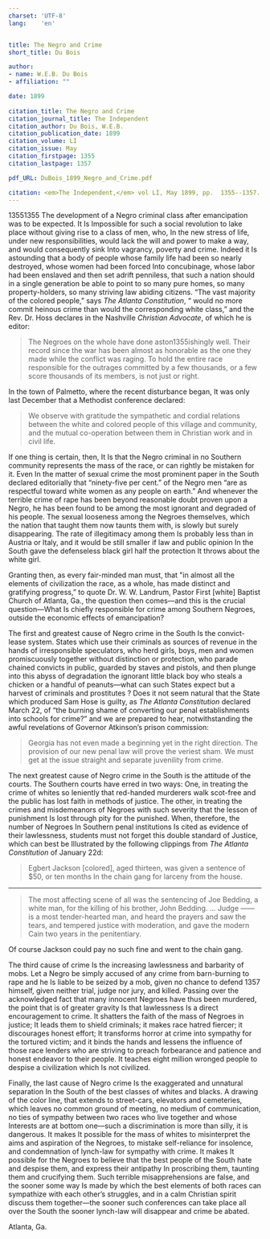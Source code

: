 ```yaml
---
charset: 'UTF-8'
lang:    'en'


title: The Negro and Crime
short_title: Du Bois

author:
- name: W.E.B. Du Bois
- affiliation: ""

date: 1899
 
citation_title: The Negro and Crime
citation_journal_title: The Independent
citation_author: Du Bois, W.E.B.
citation_publication_date: 1899
citation_volume: LI
citation_issue: May
citation_firstpage: 1355
citation_lastpage: 1357

pdf_URL: DuBois_1899_Negro_and_Crime.pdf

citation: <em>The Independent,</em> vol LI, May 1899, pp.  1355--1357.
---
```


<span class="pagenum">1355</span><span class="pagenum">1355</span>
The development of a Negro criminal class after emancipation was to be expected. It Is Impossible for such a social revolution to lake place without giving rise to a class of men, who, In the new stress of life, under new responsibilities, would lack the will and power to make a way, and would consequently sink Into vagrancy, poverty and crime. Indeed it Is astounding that a body of people whose family life had been so nearly destroyed, whose women had been forced Into concubinage, whose labor had been enslaved and then set adrift penniless, that such a nation should in a single generation be able to point to so many pure homes, so many property-holders, so many striving law abiding citizens. “The vast majority of the colored people,” says *The Atlanta Constitution*, “ would no more commit heinous crime than would the corresponding white class,” and the Rev. Dr. Hoss declares in the Nashville *Christian Advocate*, of which he is editor:

> The Negroes on the whole have done aston<span class="pagenum">1355</span>ishingly well. Their record since the war has been almost as honorable as the one they made while the conflict was raging. To hold the entire race responsible for the outrages committed by a few thousands, or a few score thousands of its members, is not just or right.

In the town of Palmetto, where the recent disturbance began, It was only last December that a Methodist conference declared:

> We observe with gratitude the sympathetic and cordial relations between the white and colored people of this village and community, and the mutual co-operation between them in Christian work and in civil life.

If one thing is certain, then, It Is that the Negro criminal in no Southern community represents the mass of the race, or can rightly be mistaken for it. Even In the matter of sexual crime the most prominent paper in the South declared editorially that “ninety-five per cent.” of the Negro men “are as respectful toward white women as any people on earth.” And whenever the terrible crime of rape has been beyond reasonable doubt proven upon a Negro, he has been found to be among the most ignorant and degraded of his people. The sexual looseness among the Negroes themselves, which the nation that taught them now taunts them with, is slowly but surely disappearing. The rate of illegitimacy among them Is probably less than in Austria or Italy, and it would be still smaller if law and public opinion In the South gave the defenseless black girl half the protection It throws about the white girl.

Granting then, as every fair-minded man must, that "in almost all the elements of civilization the race, as a whole, has made distinct and gratifying progress,” to quote Dr. W. W. Landrum, Pastor First [white] Baptist Church of Atlanta, Ga., the question then comes—and this is the crucial question—What Is chiefly responsible for crime among Southern Negroes, outside the economic effects of emancipation?

The first and greatest cause of Negro crime in the South Is the convict-lease system. States which use their criminals as sources of revenue in the hands of irresponsible speculators, who herd girls, boys, men and women promiscuously together without distinction or protection, who parade chained convicts in public, guarded by staves and pistols, and then plunge into this abyss of degradation the ignorant little black boy who steals a chicken or a handful of peanuts—what can such States expect but a harvest of criminals and prostitutes ? Does it not seem natural that the State which produced Sam Hose is guilty, as *The Atlanta Constitution* declared March 22, of “the burning shame of converting our penal establishments into schools for crime?” and we are prepared to hear, notwithstanding the awful revelations of Governor Atkinson’s prison commission:

> Georgia has not even made a beginning yet in the right direction. The provision of our new penal law will prove the veriest sham. We must get at the issue straight and separate juvenility from crime.

The next greatest cause of Negro crime in the South is the attitude of the courts. The Southern courts have erred in two ways: One, in treating the crime of whites so leniently that red-handed murderers walk scot-free and the public has lost faith in methods of justice. The other, in treating the crimes and misdemeanors of Negroes with such severity that the lesson of punishment Is lost through pity for the punished. When, therefore, the number of Negroes In Southern penal institutions Is cited as evidence of their lawlessness, students must not forget this double standard of Justice, which can best be Illustrated by the following clippings from *The Atlanta Constitution* of January 22d:

> Egbert Jackson [colored], aged thirteen, was given a sentence of $50, or ten months In the chain gang for larceny from the house.

---

> The most affecting scene of all was the sentencing of Joe Bedding, a white man, for the killing of his brother, John Bedding. … Judge —— is a most tender-hearted man, and heard the prayers and saw the tears, and tempered justice with moderation, and gave the modern Cain two years in the penitentiary.

Of course Jackson could pay no such fine and went to the chain gang.

The third cause of crime Is the increasing lawlessness and barbarity of mobs. Let a Negro be simply accused of any crime from barn-burning to rape and he Is liable to be seized by a mob, given no chance to defend
<span class="pagenum">1357</span>
himself, given neither trial, judge nor jury, and killed. Passing over the acknowledged fact that many innocent Negroes have thus been murdered, the point that is of greater gravity Is that lawlessness Is a direct encouragement to crime. It shatters the faith of the mass of Negroes in justice; It leads them to shield criminals; it makes race hatred fiercer; it discourages honest effort; It transforms horror at crime into sympathy for the tortured victim; and it binds the hands and lessens the influence of those race lenders who are striving to preach forbearance and patience and honest endeavor to their people. It teaches eight million wronged people to despise a civilization which Is not civilized.

Finally, the last cause of Negro crime Is the exaggerated and unnatural separation In the South of the best classes of whites and blacks. A drawing of the color line, that extends to street-cars, elevators and cemeteries, which leaves no common ground of meeting, no medium of communication, no ties of sympathy between two races who live together and whose Interests are at bottom one—such a discrimination is more than silly, it is dangerous. It makes It possible for the mass of whites to misinterpret the aims and aspiration of the Negroes, to mistake self-reliance for insolence, and condemnation of lynch-law for sympathy with crime. It makes It possible for the Negroes to believe that the best people of the South hate and despise them, and express their antipathy In proscribing them, taunting them and crucifying them. Such terrible misapprehensions are false, and the sooner some way Is made by which the best elements of both races can sympathize with each other’s struggles, and in a calm Christian spirit discuss them together—the sooner such conferences can take place all over the South the sooner lynch-law will disappear and crime be abated.

Atlanta, Ga.
